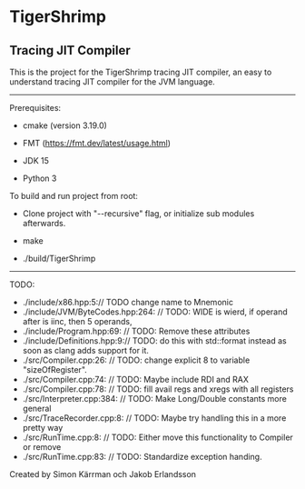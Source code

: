 # TigerShrimp

## Tracing JIT Compiler

This is the project for the TigerShrimp tracing JIT compiler,
an easy to understand tracing JIT compiler for the JVM language.

---

Prerequisites:

- cmake (version 3.19.0)

- FMT (https://fmt.dev/latest/usage.html)

- JDK 15

- Python 3

To build and run project from root:

- Clone project with "--recursive" flag, or initialize sub modules afterwards.

- make

- ./build/TigerShrimp

---

TODO:

- ./include/x86.hpp:5:// TODO change name to Mnemonic
- ./include/JVM/ByteCodes.hpp:264:    // TODO: WIDE is wierd, if operand after is iinc, then 5 operands,
- ./include/Program.hpp:69:  // TODO: Remove these attributes
- ./include/Definitions.hpp:9:// TODO: do this with std::format instead as soon as clang adds support for it.
- ./src/Compiler.cpp:26:  // TODO: change explicit 8 to variable "sizeOfRegister".
- ./src/Compiler.cpp:74:  // TODO: Maybe include RDI and RAX
- ./src/Compiler.cpp:78:  // TODO: fill avail regs and xregs with all registers
- ./src/Interpreter.cpp:384:      // TODO: Make Long/Double constants more general
- ./src/TraceRecorder.cpp:8:  // TODO: Maybe try handling this in a more pretty way
- ./src/RunTime.cpp:8:  // TODO: Either move this functionality to Compiler or remove
- ./src/RunTime.cpp:83:  // TODO: Standardize exception handing.

Created by Simon Kärrman och Jakob Erlandsson